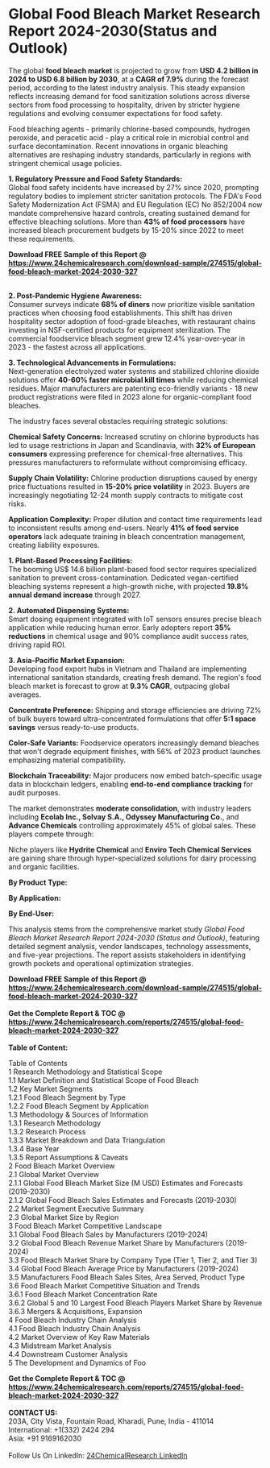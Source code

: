 <h1>Global Food Bleach Market Research Report 2024-2030(Status and Outlook)</h1><p>The global <strong>food bleach market</strong> is projected to grow from <strong>USD 4.2 billion in 2024 to USD 6.8 billion by 2030</strong>, at a <strong>CAGR of 7.9%</strong> during the forecast period, according to the latest industry analysis. This steady expansion reflects increasing demand for food sanitization solutions across diverse sectors from food processing to hospitality, driven by stricter hygiene regulations and evolving consumer expectations for food safety.</p><p>Food bleaching agents - primarily chlorine-based compounds, hydrogen peroxide, and peracetic acid - play a critical role in microbial control and surface decontamination. Recent innovations in organic bleaching alternatives are reshaping industry standards, particularly in regions with stringent chemical usage policies.</p><p><strong>1. Regulatory Pressure and Food Safety Standards:</strong><br>
Global food safety incidents have increased by 27% since 2020, prompting regulatory bodies to implement stricter sanitation protocols. The FDA's Food Safety Modernization Act (FSMA) and EU Regulation (EC) No 852/2004 now mandate comprehensive hazard controls, creating sustained demand for effective bleaching solutions. More than <strong>43% of food processors</strong> have increased bleach procurement budgets by 15-20% since 2022 to meet these requirements.</p><div><b>Download FREE Sample of this Report @ 
            <a href="https://www.24chemicalresearch.com/download-sample/274515/global-food-bleach-market-2024-2030-327">
            https://www.24chemicalresearch.com/download-sample/274515/global-food-bleach-market-2024-2030-327</a></b></div><br><p><strong>2. Post-Pandemic Hygiene Awareness:</strong><br>
Consumer surveys indicate <strong>68% of diners</strong> now prioritize visible sanitation practices when choosing food establishments. This shift has driven hospitality sector adoption of food-grade bleaches, with restaurant chains investing in NSF-certified products for equipment sterilization. The commercial foodservice bleach segment grew 12.4% year-over-year in 2023 - the fastest across all applications.</p><p><strong>3. Technological Advancements in Formulations:</strong><br>
Next-generation electrolyzed water systems and stabilized chlorine dioxide solutions offer <strong>40-60% faster microbial kill times</strong> while reducing chemical residues. Major manufacturers are patenting eco-friendly variants - 18 new product registrations were filed in 2023 alone for organic-compliant food bleaches.</p><p>The industry faces several obstacles requiring strategic solutions:</p><p><strong>Chemical Safety Concerns:</strong> Increased scrutiny on chlorine byproducts has led to usage restrictions in Japan and Scandinavia, with <strong>32% of European consumers</strong> expressing preference for chemical-free alternatives. This pressures manufacturers to reformulate without compromising efficacy.</p><p><strong>Supply Chain Volatility:</strong> Chlorine production disruptions caused by energy price fluctuations resulted in <strong>15-20% price volatility</strong> in 2023. Buyers are increasingly negotiating 12-24 month supply contracts to mitigate cost risks.</p><p><strong>Application Complexity:</strong> Proper dilution and contact time requirements lead to inconsistent results among end-users. Nearly <strong>41% of food service operators</strong> lack adequate training in bleach concentration management, creating liability exposures.</p><p><strong>1. Plant-Based Processing Facilities:</strong><br>
The booming US$ 14.6 billion plant-based food sector requires specialized sanitation to prevent cross-contamination. Dedicated vegan-certified bleaching systems represent a high-growth niche, with projected <strong>19.8% annual demand increase</strong> through 2027.</p><p><strong>2. Automated Dispensing Systems:</strong><br>
Smart dosing equipment integrated with IoT sensors ensures precise bleach application while reducing human error. Early adopters report <strong>35% reductions</strong> in chemical usage and 90% compliance audit success rates, driving rapid ROI.</p><p><strong>3. Asia-Pacific Market Expansion:</strong><br>
Developing food export hubs in Vietnam and Thailand are implementing international sanitation standards, creating fresh demand. The region's food bleach market is forecast to grow at <strong>9.3% CAGR</strong>, outpacing global averages.</p><p><strong>Concentrate Preference:</strong> Shipping and storage efficiencies are driving 72% of bulk buyers toward ultra-concentrated formulations that offer <strong>5:1 space savings</strong> versus ready-to-use products.</p><p><strong>Color-Safe Variants:</strong> Foodservice operators increasingly demand bleaches that won't degrade equipment finishes, with 56% of 2023 product launches emphasizing material compatibility.</p><p><strong>Blockchain Traceability:</strong> Major producers now embed batch-specific usage data in blockchain ledgers, enabling <strong>end-to-end compliance tracking</strong> for audit purposes.</p><p>The market demonstrates <strong>moderate consolidation</strong>, with industry leaders including <strong>Ecolab Inc., Solvay S.A., Odyssey Manufacturing Co.</strong>, and <strong>Advance Chemicals</strong> controlling approximately 45% of global sales. These players compete through:</p><p>Niche players like <strong>Hydrite Chemical</strong> and <strong>Enviro Tech Chemical Services</strong> are gaining share through hyper-specialized solutions for dairy processing and organic facilities.</p><p><strong>By Product Type:</strong></p><p><strong>By Application:</strong></p><p><strong>By End-User:</strong></p><p>This analysis stems from the comprehensive market study <em>Global Food Bleach Market Research Report 2024-2030 (Status and Outlook)</em>, featuring detailed segment analysis, vendor landscapes, technology assessments, and five-year projections. The report assists stakeholders in identifying growth pockets and operational optimization strategies.</p><div><b>Download FREE Sample of this Report @ 
            <a href="https://www.24chemicalresearch.com/download-sample/274515/global-food-bleach-market-2024-2030-327">
            https://www.24chemicalresearch.com/download-sample/274515/global-food-bleach-market-2024-2030-327</a></b></div><br><div><b>Get the Complete Report & TOC @ 
            <a href="https://www.24chemicalresearch.com/reports/274515/global-food-bleach-market-2024-2030-327">
            https://www.24chemicalresearch.com/reports/274515/global-food-bleach-market-2024-2030-327</a></b></div><br>
            <b>Table of Content:</b><p>Table of Contents<br />
1 Research Methodology and Statistical Scope<br />
1.1 Market Definition and Statistical Scope of Food Bleach<br />
1.2 Key Market Segments<br />
1.2.1 Food Bleach Segment by Type<br />
1.2.2 Food Bleach Segment by Application<br />
1.3 Methodology & Sources of Information<br />
1.3.1 Research Methodology<br />
1.3.2 Research Process<br />
1.3.3 Market Breakdown and Data Triangulation<br />
1.3.4 Base Year<br />
1.3.5 Report Assumptions & Caveats<br />
2 Food Bleach Market Overview<br />
2.1 Global Market Overview<br />
2.1.1 Global Food Bleach Market Size (M USD) Estimates and Forecasts (2019-2030)<br />
2.1.2 Global Food Bleach Sales Estimates and Forecasts (2019-2030)<br />
2.2 Market Segment Executive Summary<br />
2.3 Global Market Size by Region<br />
3 Food Bleach Market Competitive Landscape<br />
3.1 Global Food Bleach Sales by Manufacturers (2019-2024)<br />
3.2 Global Food Bleach Revenue Market Share by Manufacturers (2019-2024)<br />
3.3 Food Bleach Market Share by Company Type (Tier 1, Tier 2, and Tier 3)<br />
3.4 Global Food Bleach Average Price by Manufacturers (2019-2024)<br />
3.5 Manufacturers Food Bleach Sales Sites, Area Served, Product Type<br />
3.6 Food Bleach Market Competitive Situation and Trends<br />
3.6.1 Food Bleach Market Concentration Rate<br />
3.6.2 Global 5 and 10 Largest Food Bleach Players Market Share by Revenue<br />
3.6.3 Mergers & Acquisitions, Expansion<br />
4 Food Bleach Industry Chain Analysis<br />
4.1 Food Bleach Industry Chain Analysis<br />
4.2 Market Overview of Key Raw Materials<br />
4.3 Midstream Market Analysis<br />
4.4 Downstream Customer Analysis<br />
5 The Development and Dynamics of Foo</p><div><b>Get the Complete Report & TOC @ 
            <a href="https://www.24chemicalresearch.com/reports/274515/global-food-bleach-market-2024-2030-327">
            https://www.24chemicalresearch.com/reports/274515/global-food-bleach-market-2024-2030-327</a></b></div><br><b>CONTACT US:</b><br>
            203A, City Vista, Fountain Road, Kharadi, Pune, India - 411014<br>
            International: +1(332) 2424 294<br>
            Asia: +91 9169162030 <br><br>
            Follow Us On LinkedIn: <a href="https://www.linkedin.com/company/24chemicalresearch/">24ChemicalResearch LinkedIn</a>